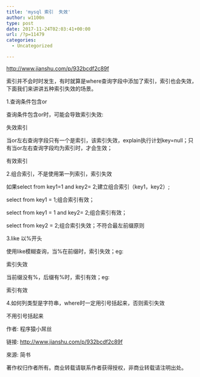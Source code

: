 ```yaml
---
title: 'mysql 索引  失效'
author: w1100n
type: post
date: 2017-11-24T02:03:41+00:00
url: /?p=11479
categories:
  - Uncategorized

---
```

http://www.jianshu.com/p/932bcdf2c89f

索引并不会时时发生，有时就算是where查询字段中添加了索引，索引也会失效，下面我们来讲讲五种索引失效的场景。

1.查询条件包含or
  
查询条件包含or时，可能会导致索引失效: 

失效索引
  
当or左右查询字段只有一个是索引，该索引失效，explain执行计划key=null；只有当or左右查询字段均为索引时，才会生效；

有效索引
  
2.组合索引，不是使用第一列索引，索引失效
  
如果select from key1=1 and key2= 2;建立组合索引（key1，key2）;
  
select from key1 = 1;组合索引有效；
  
select from key1 = 1 and key2= 2;组合索引有效；
  
select from key2 = 2;组合索引失效；不符合最左前缀原则

3.like 以%开头
  
使用like模糊查询，当%在前缀时，索引失效；eg: 

索引失效
  
当前缀没有%，后缀有%时，索引有效；eg: 

索引有效
  
4.如何列类型是字符串，where时一定用引号括起来，否则索引失效
  
不用引号括起来

作者: 程序猿小屌丝
  
链接: http://www.jianshu.com/p/932bcdf2c89f
  
來源: 简书
  
著作权归作者所有。商业转载请联系作者获得授权，非商业转载请注明出处。